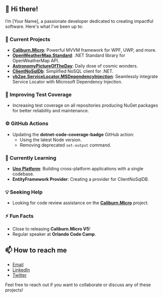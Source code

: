 ## 👋 Hi there!

I’m [Your Name], a passionate developer dedicated to creating impactful software. Here's what I've been up to:

### 🔭 Current Projects
- **[Caliburn.Micro](https://github.com/Caliburn-Micro/Caliburn.Micro)**: Powerful MVVM framework for WPF, UWP, and more.
- **[OpenWeatherMap.Standard](https://github.com/ken-tucker/OpenWeatherMap.Standard)**: .NET Standard library for OpenWeatherMap API.
- **[AstronomyPictureOfTheDay](https://github.com/ken-tucker/AstronomyPictureOfTheDay)**: Daily dose of cosmic wonders.
- **[ClientNoSqlDb](https://github.com/ken-tucker/ClientNoSqlDb)**: Simplified NoSQL client for .NET.
- **[vb2ae.ServiceLocator.MSDependencyInjection](https://github.com/vb2ae/vb2ae.ServiceLocator.MSDependencyInjection)**: Seamlessly integrate Service Locator with Microsoft Dependency Injection.

### 🚀 Improving Test Coverage
- Increasing test coverage on all repositories producing NuGet packages for better reliability and maintenance.

### ⚙️ GitHub Actions
- Updating the **dotnet-code-coverage-badge** GitHub action:
  - Using the latest Node version.
  - Removing deprecated `set-output` command.

### 🌱 Currently Learning
- **[Uno Platform](https://platform.uno/)**: Building cross-platform applications with a single codebase.
- **EntityFramework Provider**: Creating a provider for ClientNoSqlDB.

### 💡 Seeking Help
- Looking for code review assistance on the **[Caliburn.Micro](https://github.com/Caliburn-Micro/Caliburn.Micro)** project.

### ⚡ Fun Facts
- Close to releasing **Caliburn.Micro V5**!
- Regular speaker at **Orlando Code Camp**.

## 📫 How to reach me 
- [Email](mailto:vb2ae@live.com)
- [LinkedIn](https://linkedin.com/in/ken-tucker-51786a4)
- [Twitter](https://twitter.com/vb2ae)
  
Feel free to reach out if you want to collaborate or discuss any of these projects!
